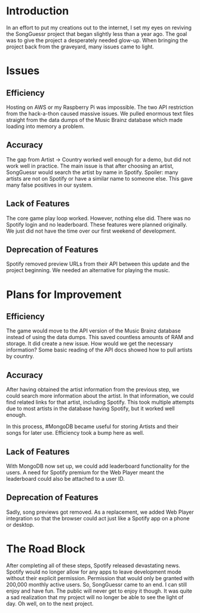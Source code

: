 # Introduction
In an effort to put my creations out to the internet, I set my eyes on reviving the SongGuessr project that began slightly less than a year ago. The goal was to give the project a desperately needed glow-up. When bringing the project back from the graveyard, many issues came to light.
# Issues
## Efficiency
Hosting on AWS or my Raspberry Pi was impossible. The two API restriction from the hack-a-thon caused massive issues. We pulled enormous text files straight from the data dumps of the Music Brainz database which made loading into memory a problem.
## Accuracy
The gap from Artist -> Country worked well enough for a demo, but did not work well in practice. The main issue is that after choosing an artist, SongGuessr would search the artist by name in Spotify. Spoiler: many artists are not on Spotify or have a similar name to someone else. This gave many false positives in our system.
## Lack of Features
The core game play loop worked. However, nothing else did. There was no Spotify login and no leaderboard. These features were planned originally. We just did not have the time over our first weekend of development.
## Deprecation of Features
Spotify removed preview URLs from their API between this update and the project beginning. We needed an alternative for playing the music.
# Plans for Improvement
## Efficiency
The game would move to the API version of the Music Brainz database instead of using the data dumps. This saved countless amounts of RAM and storage. It did create a new issue. How would we get the necessary information? Some basic reading of the API docs showed how to pull artists by country.
## Accuracy
After having obtained the artist information from the previous step, we could search more information about the artist. In that information, we could find related links for that artist, including Spotify. This took multiple attempts due to most artists in the database having Spotify, but it worked well enough. 

In this process, #MongoDB became useful for storing Artists and their songs for later use. Efficiency took a bump here as well.
## Lack of Features
With MongoDB now set up, we could add leaderboard functionality for the users. A need for Spotify premium for the Web Player meant the leaderboard could also be attached to a user ID.
## Deprecation of Features
Sadly, song previews got removed. As a replacement, we added Web Player integration so that the browser could act just like a Spotify app on a phone or desktop.
# The Road Block
After completing all of these steps, Spotify released devastating news. Spotify would no longer allow for any apps to leave development mode without their explicit permission. Permission that would only be granted with 200,000 monthly active users. So, SongGuessr came to an end. I can still enjoy and have fun. The public will never get to enjoy it though. It was quite a sad realization that my project will no longer be able to see the light of day. Oh well, on to the next project.